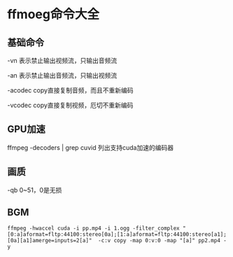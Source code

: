 # ffmoeg命令大全
## 基础命令
-vn 表示禁止输出视频流，只输出音频流

-an 表示禁止输出音频流，只输出视频流

-acodec copy直接复制音频，而且不重新编码

-vcodec copy直接复制视频，厄切不重新编码
## GPU加速
ffmpeg -decoders | grep cuvid 列出支持cuda加速的编码器

## 画质
-qb 0~51，0是无损

## BGM
```
ffmpeg -hwaccel cuda -i pp.mp4 -i 1.ogg -filter_complex "[0:a]aformat=fltp:44100:stereo[0a];[1:a]aformat=fltp:44100:stereo[a1];[0a][a1]amerge=inputs=2[a]"  -c:v copy -map 0:v:0 -map "[a]" pp2.mp4 -y
```